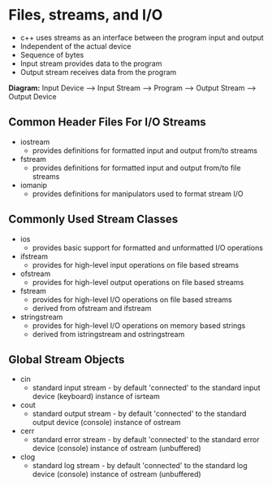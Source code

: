# Files, streams, and I/O

* c++ uses streams as an interface between the program input and output
* Independent of the actual device
* Sequence of bytes
* Input stream provides data to the program
* Output stream receives data from the program

**Diagram:**
Input Device --> Input Stream --> Program --> Output Stream --> Output Device

## Common Header Files For I/O Streams
- iostream
    * provides definitions for formatted input and output from/to streams
- fstream
    * provides definitions for formatted input and output from/to file streams
- iomanip
    * provides definitions for manipulators used to format stream I/O

## Commonly Used Stream Classes
- ios
    * provides basic support for formatted and unformatted I/O operations
- ifstream
    * provides for high-level input operations on file based streams
- ofstream
    * provides for high-level output operations on file based streams
- fstream
    * provides for high-level I/O operations on file based streams
    * derived from ofstream and ifstream
- stringstream
    * provides for high-level I/O operations on memory based strings
    * derived from istringstream and ostringstream

## Global Stream Objects
- cin
    * standard input stream - by default 'connected' to the standard input device (keyboard) instance of isrteam
- cout
    * standard output stream - by default 'connected' to the standard output device (console) instance of ostream
- cerr
    * standard error stream - by default 'connected' to the standard error device (console) instance of ostream (unbuffered)
- clog
    * standard log stream - by default 'connected' to the standard log device (console) instance of ostream (unbuffered)
